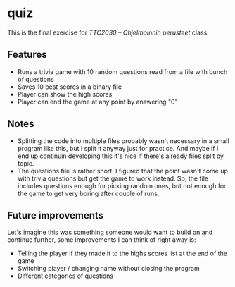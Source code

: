 # quiz

This is the final exercise for _TTC2030 – Ohjelmoinnin perusteet_ class.

## Features

- Runs a trivia game with 10 random questions read from a file with bunch of questions
- Saves 10 best scores in a binary file
- Player can show the high scores
- Player can end the game at any point by answering "0"

## Notes

- Splitting the code into multiple files probably wasn't necessary in a small program like this, but I split it anyway just for practice. And maybe if I end up continuin developing this it's nice if there's already files split by topic.
- The questions file is rather short. I figured that the point wasn't come up with trivia questions but get the game to work instead. So, the file includes questions enough for picking random ones, but not enough for the game to get very boring after couple of runs.

## Future improvements

Let's imagine this was something someone would want to build on and continue further, some improvements I can think of right away is:

- Telling the player if they made it to the highs scores list at the end of the game
- Switching player / changing name without closing the program
- Different categories of questions
